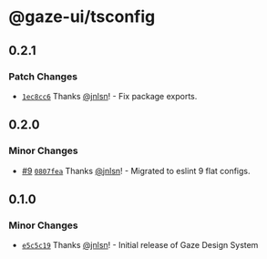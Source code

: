 # @gaze-ui/tsconfig

## 0.2.1

### Patch Changes

- [`1ec8cc6`](https://github.com/studio-drishti/gaze/commit/1ec8cc6f2ae7ae060f903ea6273b99406a59a504) Thanks [@jnlsn](https://github.com/jnlsn)! - Fix package exports.

## 0.2.0

### Minor Changes

- [#9](https://github.com/studio-drishti/gaze/pull/9) [`0807fea`](https://github.com/studio-drishti/gaze/commit/0807feafd03b0d6cdbd3a233cdd8a5e80deb1834) Thanks [@jnlsn](https://github.com/jnlsn)! - Migrated to eslint 9 flat configs.

## 0.1.0

### Minor Changes

- [`e5c5c19`](https://github.com/studio-drishti/gaze/commit/e5c5c19d7c04934a858701a79f8cca876dac91f4) Thanks [@jnlsn](https://github.com/jnlsn)! - Initial release of Gaze Design System
